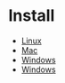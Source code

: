 # Install

 * [Linux](install_linux.md)
 * [Mac](install_mac.md)
 * [Windows](install_windows.md)
 * [Windows](install_windows_cmake.md)

